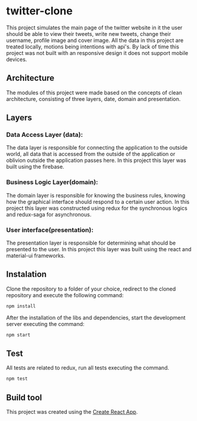 # twitter-clone

This project simulates the main page of the twitter website in it the user should be able to view their tweets, write new tweets, change their username, profile image and cover image. All the data in this project are treated locally, motions being intentions with api's. By lack of time this project was not built with an responsive design it does not support mobile devices. 

## Architecture

The modules of this project were made based on the concepts of clean architecture, consisting of three layers, date, domain and presentation.

## Layers

### Data Access Layer (data):

The data layer is responsible for connecting the application to the outside world, all data that is accessed from the outside of the application or oblivion outside the application passes here. In this project this layer was built using the firebase.

### Business Logic Layer(domain):

The domain layer is responsible for knowing the business rules, knowing how the graphical interface should respond to a certain user action. In this project this layer was constructed using redux for the synchronous logics and redux-saga for asynchronous.

### User interface(presentation):

The presentation layer is responsible for determining what should be presented to the user. In this project this layer was built using the react and material-ui frameworks.

## Instalation

Clone the repository to a folder of your choice, redirect to the cloned repository and execute the following command:

```javascript
npm install
```

After the installation of the libs and dependencies, start the development server executing the command:

```javascript
npm start
```

## Test

All tests are related to redux, run all tests executing the command.

```javascript
npm test
```

## Build tool

This project was created using the [Create React App](https://github.com/facebookincubator/create-react-app).
